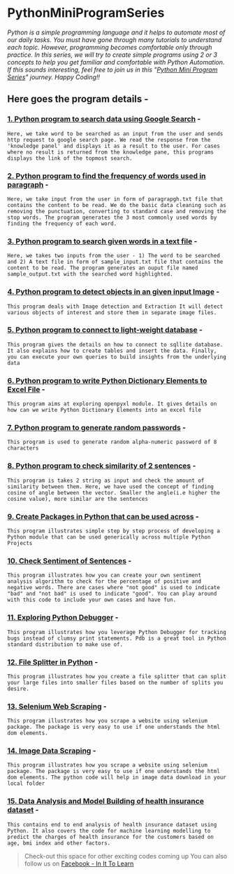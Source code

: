 # PythonMiniProgramSeries

*Python is a simple programming language and it helps to automate most of our daily tasks. You must have gone through many tutorials to understand each topic. However, programming becomes comfortable only through practice. In this series, we will try to create simple programs using 2 or 3 concepts to help you get familiar and comfortable with Python Automation. If this sounds interesting, feel free to join us in this "[Python Mini Program Series](https://pythonminiprogramseries.blogspot.com/)" journey. Happy Coding!!*

## Here goes the program details - 

### [1. Python program to search data using Google Search](https://github.com/Snigdha171/PythonMiniProgramSeries/tree/master/AutomateGoogleSearch) - 

```Here, we take word to be searched as an input from the user and sends http request to google search page. We read the response from the 'knowledge panel' and displays it as a result to the user. For cases where no result is returned from the knowledge pane, this programs displays the link of the topmost search.```

### [2. Python program to find the frequency of words used in paragraph](https://github.com/Snigdha171/PythonMiniProgramSeries/tree/master/FindWordFrequency) - 

```Here, we take input from the user in form of paragrapgh.txt file that contains the content to be read. We do the basic data cleaning such as removing the punctuation, converting to standard case and removing the stop words. The program generates the 3 most commonly used words by finding the frequency of each word.```

### [3. Python program to search given words in a text file](https://github.com/Snigdha171/PythonMiniProgramSeries/tree/master/PatternMatching) - 

```Here, we takes two inputs from the user - 1) The word to be searched and 2) A text file in form of sample_input.txt file that contains the content to be read. The program generates an ouput file named sample_output.txt with the searched word highlighted.```

### [4. Python program to detect objects in an given input Image](https://github.com/Snigdha171/PythonMiniProgramSeries/tree/master/ImageDetection) - 

```This program deals with Image detection and Extraction It will detect various objects of interest and store them in separate image files.```

### [5. Python program to connect to light-weight database](https://github.com/Snigdha171/PythonMiniProgramSeries/tree/master/SQLLiteDBConnection) - 

```This program gives the details on how to connect to sqllite database. It also explains how to create tables and insert the data. Finally, you can execute your own queries to build insights from the underlying data```

### [6. Python program to write Python Dictionary Elements to Excel File](https://github.com/Snigdha171/PythonMiniProgramSeries/tree/master/DictionaryToExcel) - 

```This program aims at exploring openpyxl module. It gives details on how can we write Python Dictionary Elements into an excel file```

### [7. Python program to generate random passwords](https://github.com/Snigdha171/PythonMiniProgramSeries/tree/master/generatePassword) - 

```This program is used to generate random alpha-numeric password of 8 characters```

### [8. Python program to check similarity of 2 sentences](https://github.com/Snigdha171/PythonMiniProgramSeries/tree/master/SimilarText) - 

```This program is takes 2 string as input and check the amount of similarity between them. Here, we have used the concept of finding cosine of angle between the vector. Smaller the angle(i.e higher the cosine value), more similar are the sentences```

### [9. Create Packages in Python that can be used across](https://github.com/Snigdha171/PythonMiniProgramSeries/tree/master/CreatingPythonPackage) - 

```This program illustrates simple step by step process of developing a Python module that can be used generically across multiple Python Projects```

### [10. Check Sentiment of Sentences](https://github.com/Snigdha171/PythonMiniProgramSeries/tree/master/checkSentiment) - 

```This program illustrates how you can create your own sentiment analysis algorithm to check for the percentage of positive and negative words. There are cases where "not good" is used to indicate "bad" and "not bad" is used to indicate "good". You can play around with this code to include your own cases and have fun.```

### [11. Exploring Python Debugger](https://github.com/Snigdha171/PythonMiniProgramSeries/tree/master/PythonDebugger) - 

```This program illustrates how you leverage Python Debugger for tracking bugs instead of clumsy print statements. Pdb is a great tool in Python standard distribution to make use of.```

### [12. File Splitter in Python](https://github.com/Snigdha171/PythonMiniProgramSeries/tree/master/FileSplitter) - 

```This program illustrates how you create a file splitter that can split your large files into smaller files based on the number of splits you desire.```

### [13. Selenium Web Scraping](https://github.com/Snigdha171/PythonMiniProgramSeries/tree/master/SeleniumWebScraping) - 

```This program illustrates how you scrape a website using selenium package. The package is very easy to use if one understands the html dom elements.```

### [14. Image Data Scraping](https://github.com/Snigdha171/PythonMiniProgramSeries/tree/master/ImageDataScraping) - 

```This program illustrates how you scrape a website using selenium package. The package is very easy to use if one understands the html dom elements. The python code will help in image data download in your local folder```

### [15. Data Analysis and Model Building of health insurance dataset](https://github.com/Snigdha171/PythonMiniProgramSeries/tree/master/Health-Insurance-DataAnalysis) - 

```This contains end to end analysis of health insurance dataset using Python. It also covers the code for machine learning modelling to predict the charges of health insurance for the customers based on age, bmi index and other factors.```

> Check-out this space for other exciting codes coming up You can also follow us on [Facebook - In It To Learn](https://www.facebook.com/In-It-To-Learn-557691821426953/?ref=bookmarks)
